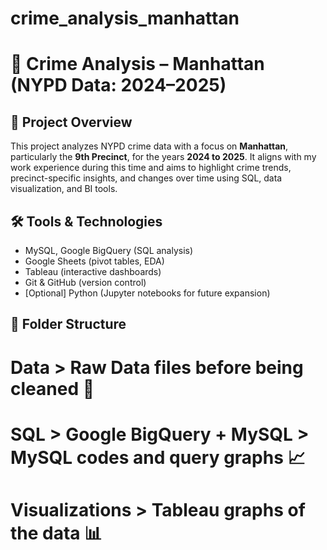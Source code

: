 # crime_analysis_manhattan

# 🚓 Crime Analysis – Manhattan (NYPD Data: 2024–2025)

## 📌 Project Overview

This project analyzes NYPD crime data with a focus on **Manhattan**, particularly the **9th Precinct**, for the years **2024 to 2025**. It aligns with my work experience during this time and aims to highlight crime trends, precinct-specific insights, and changes over time using SQL, data visualization, and BI tools.

## 🛠 Tools & Technologies
- MySQL, Google BigQuery (SQL analysis)
- Google Sheets (pivot tables, EDA)
- Tableau (interactive dashboards)
- Git & GitHub (version control)
- [Optional] Python (Jupyter notebooks for future expansion)

## 📁 Folder Structure
# Data > Raw Data files before being cleaned 🧼
# SQL > Google BigQuery + MySQL > MySQL codes and query graphs 📈
# Visualizations > Tableau graphs of the data 📊
